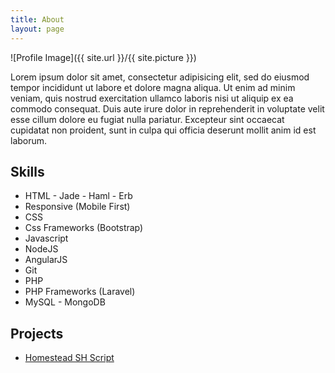 ```yaml
---
title: About
layout: page
---
```

![Profile Image]({{ site.url }}/{{ site.picture }})

<p>Lorem ipsum dolor sit amet, consectetur adipisicing elit, sed do eiusmod
tempor incididunt ut labore et dolore magna aliqua. Ut enim ad minim veniam,
quis nostrud exercitation ullamco laboris nisi ut aliquip ex ea commodo
consequat. Duis aute irure dolor in reprehenderit in voluptate velit esse
cillum dolore eu fugiat nulla pariatur. Excepteur sint occaecat cupidatat non
proident, sunt in culpa qui officia deserunt mollit anim id est laborum.</p>


<h2>Skills</h2>

<ul class="skill-list">
	<li>HTML - Jade - Haml - Erb</li>
	<li>Responsive (Mobile First)</li>
	<li>CSS</li>
	<li>Css Frameworks (Bootstrap)</li>
	<li>Javascript</li>
	<li>NodeJS</li>
	<li>AngularJS</li>
	<li>Git</li>
	<li>PHP</li>
	<li>PHP Frameworks (Laravel)</li>
	<li>MySQL - MongoDB</li>
</ul>

<h2>Projects</h2>

<ul>
	<li><a href="https://github.com/kenankartal/homestead-sh">Homestead SH Script</a></li>
</ul>
